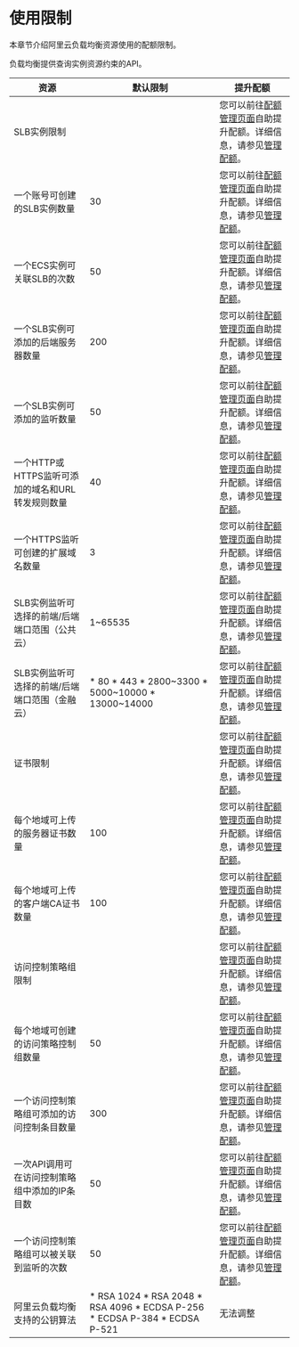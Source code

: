 使用限制 
=========================

本章节介绍阿里云负载均衡资源使用的配额限制。

负载均衡提供查询实例资源约束的API。


|               资源               |                                                                                                                                                      默认限制                                                                                                                                                      |                                                                   提升配额                                                                    |
|--------------------------------|----------------------------------------------------------------------------------------------------------------------------------------------------------------------------------------------------------------------------------------------------------------------------------------------------------------|-------------------------------------------------------------------------------------------------------------------------------------------|
| SLB实例限制                                                                                                                                                                                                                                                                                                                                        || 您可以前往[配额管理页面](https://vpc.console.aliyun.com/quota)自助提升配额。详细信息，请参见[管理配额](/intl.zh-CN/通用配置/管理配额.md)。 |
| 一个账号可创建的SLB实例数量                | 30                                                                                                                                                                                                                                                                                                             | 您可以前往[配额管理页面](https://vpc.console.aliyun.com/quota)自助提升配额。详细信息，请参见[管理配额](/intl.zh-CN/通用配置/管理配额.md)。 |
| 一个ECS实例可关联SLB的次数               | 50                                                                                                                                                                                                                                                                                                             | 您可以前往[配额管理页面](https://vpc.console.aliyun.com/quota)自助提升配额。详细信息，请参见[管理配额](/intl.zh-CN/通用配置/管理配额.md)。 |
| 一个SLB实例可添加的后端服务器数量             | 200                                                                                                                                                                                                                                                                                                            | 您可以前往[配额管理页面](https://vpc.console.aliyun.com/quota)自助提升配额。详细信息，请参见[管理配额](/intl.zh-CN/通用配置/管理配额.md)。 |
| 一个SLB实例可添加的监听数量                | 50                                                                                                                                                                                                                                                                                                             | 您可以前往[配额管理页面](https://vpc.console.aliyun.com/quota)自助提升配额。详细信息，请参见[管理配额](/intl.zh-CN/通用配置/管理配额.md)。 |
| 一个HTTP或HTTPS监听可添加的域名和URL转发规则数量 | 40                                                                                                                                                                                                                                                                                                             | 您可以前往[配额管理页面](https://vpc.console.aliyun.com/quota)自助提升配额。详细信息，请参见[管理配额](/intl.zh-CN/通用配置/管理配额.md)。 |
| 一个HTTPS监听可创建的扩展域名数量            | 3                                                                                                                                                                                                                                                                                                              | 您可以前往[配额管理页面](https://vpc.console.aliyun.com/quota)自助提升配额。详细信息，请参见[管理配额](/intl.zh-CN/通用配置/管理配额.md)。 |
| SLB实例监听可选择的前端/后端端口范围（公共云）      | 1\~65535                                                                                                                                                                                                                                                                                                       | 您可以前往[配额管理页面](https://vpc.console.aliyun.com/quota)自助提升配额。详细信息，请参见[管理配额](/intl.zh-CN/通用配置/管理配额.md)。 |
| SLB实例监听可选择的前端/后端端口范围（金融云）      | * 80   * 443   * 2800\~3300   * 5000\~10000   * 13000\~14000                                                             | 您可以前往[配额管理页面](https://vpc.console.aliyun.com/quota)自助提升配额。详细信息，请参见[管理配额](/intl.zh-CN/通用配置/管理配额.md)。 |
| 证书限制                                                                                                                                                                                                                                                                                                                                           || 您可以前往[配额管理页面](https://vpc.console.aliyun.com/quota)自助提升配额。详细信息，请参见[管理配额](/intl.zh-CN/通用配置/管理配额.md)。 |
| 每个地域可上传的服务器证书数量                | 100                                                                                                                                                                                                                                                                                                            | 您可以前往[配额管理页面](https://vpc.console.aliyun.com/quota)自助提升配额。详细信息，请参见[管理配额](/intl.zh-CN/通用配置/管理配额.md)。 |
| 每个地域可上传的客户端CA证书数量              | 100                                                                                                                                                                                                                                                                                                            | 您可以前往[配额管理页面](https://vpc.console.aliyun.com/quota)自助提升配额。详细信息，请参见[管理配额](/intl.zh-CN/通用配置/管理配额.md)。 |
| 访问控制策略组限制                                                                                                                                                                                                                                                                                                                                      || 您可以前往[配额管理页面](https://vpc.console.aliyun.com/quota)自助提升配额。详细信息，请参见[管理配额](/intl.zh-CN/通用配置/管理配额.md)。 |
| 每个地域可创建的访问策略控制组数量              | 50                                                                                                                                                                                                                                                                                                             | 您可以前往[配额管理页面](https://vpc.console.aliyun.com/quota)自助提升配额。详细信息，请参见[管理配额](/intl.zh-CN/通用配置/管理配额.md)。 |
| 一个访问控制策略组可添加的访问控制条目数量          | 300                                                                                                                                                                                                                                                                                                            | 您可以前往[配额管理页面](https://vpc.console.aliyun.com/quota)自助提升配额。详细信息，请参见[管理配额](/intl.zh-CN/通用配置/管理配额.md)。 |
| 一次API调用可在访问控制策略组中添加的IP条目数      | 50                                                                                                                                                                                                                                                                                                             | 您可以前往[配额管理页面](https://vpc.console.aliyun.com/quota)自助提升配额。详细信息，请参见[管理配额](/intl.zh-CN/通用配置/管理配额.md)。 |
| 一个访问控制策略组可以被关联到监听的次数           | 50                                                                                                                                                                                                                                                                                                             | 您可以前往[配额管理页面](https://vpc.console.aliyun.com/quota)自助提升配额。详细信息，请参见[管理配额](/intl.zh-CN/通用配置/管理配额.md)。 |
| 阿里云负载均衡支持的公钥算法                 | * RSA 1024   * RSA 2048   * RSA 4096   * ECDSA P-256   * ECDSA P-384   * ECDSA P-521    | 无法调整                                                                                                                                      |


